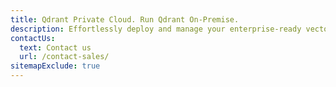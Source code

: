 ```yaml
---
title: Qdrant Private Cloud. Run Qdrant On-Premise.
description: Effortlessly deploy and manage your enterprise-ready vector database fully on-premise, enhancing security for AI-driven applications.
contactUs:
  text: Contact us
  url: /contact-sales/
sitemapExclude: true
---
```


